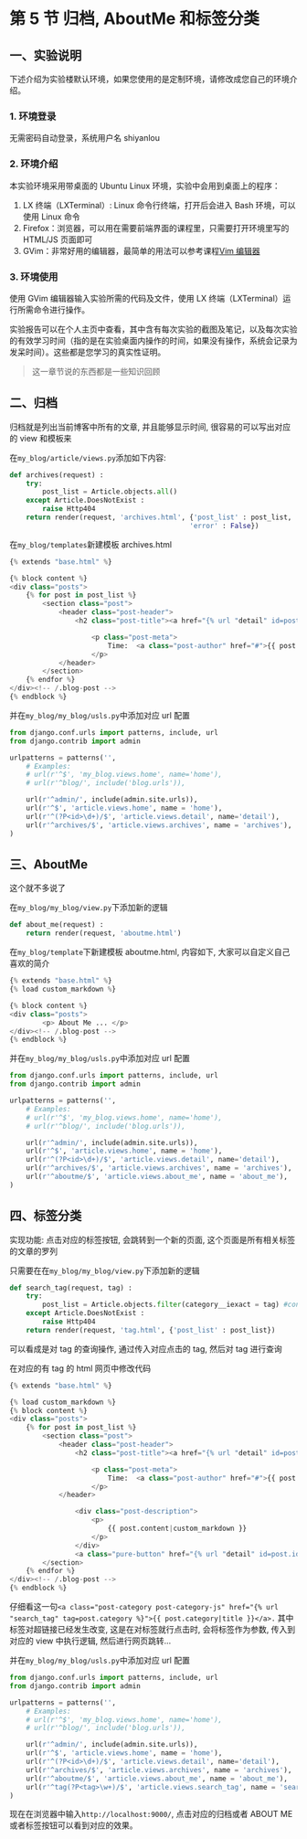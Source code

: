 # 第 5 节 归档, AboutMe 和标签分类

## 一、实验说明

下述介绍为实验楼默认环境，如果您使用的是定制环境，请修改成您自己的环境介绍。

### 1\. 环境登录

无需密码自动登录，系统用户名 shiyanlou

### 2\. 环境介绍

本实验环境采用带桌面的 Ubuntu Linux 环境，实验中会用到桌面上的程序：

1.  LX 终端（LXTerminal）: Linux 命令行终端，打开后会进入 Bash 环境，可以使用 Linux 命令
2.  Firefox：浏览器，可以用在需要前端界面的课程里，只需要打开环境里写的 HTML/JS 页面即可
3.  GVim：非常好用的编辑器，最简单的用法可以参考课程[Vim 编辑器](http://www.shiyanlou.com/courses/2)

### 3\. 环境使用

使用 GVim 编辑器输入实验所需的代码及文件，使用 LX 终端（LXTerminal）运行所需命令进行操作。

实验报告可以在个人主页中查看，其中含有每次实验的截图及笔记，以及每次实验的有效学习时间（指的是在实验桌面内操作的时间，如果没有操作，系统会记录为发呆时间）。这些都是您学习的真实性证明。

>这一章节说的东西都是一些知识回顾

## 二、归档

归档就是列出当前博客中所有的文章, 并且能够显示时间, 很容易的可以写出对应的 view 和模板来

在`my_blog/article/views.py`添加如下内容:

```py
def archives(request) :
    try:
        post_list = Article.objects.all()
    except Article.DoesNotExist :
        raise Http404
    return render(request, 'archives.html', {'post_list' : post_list, 
                                            'error' : False}) 
```

在`my_blog/templates`新建模板 archives.html

```py
{% extends "base.html" %}

{% block content %}
<div class="posts">
    {% for post in post_list %}
        <section class="post">
            <header class="post-header">
                <h2 class="post-title"><a href="{% url "detail" id=post.id %}">{{ post.title }}</a></h2>

                    <p class="post-meta">
                        Time:  <a class="post-author" href="#">{{ post.date_time |date:"Y /m /d"}}</a> <a class="post-category post-category-js" href="{% url "search_tag" tag=post.category %}">{{ post.category }}</a>
                    </p>
            </header>
        </section>
    {% endfor %}
</div><!-- /.blog-post -->
{% endblock %} 
```

并在`my_blog/my_blog/usls.py`中添加对应 url 配置

```py
from django.conf.urls import patterns, include, url
from django.contrib import admin

urlpatterns = patterns('',
    # Examples:
    # url(r'^$', 'my_blog.views.home', name='home'),
    # url(r'^blog/', include('blog.urls')),

    url(r'^admin/', include(admin.site.urls)),
    url(r'^$', 'article.views.home', name = 'home'),
    url(r'^(?P<id>\d+)/$', 'article.views.detail', name='detail'),
    url(r'^archives/$', 'article.views.archives', name = 'archives'),
) 
```

## 三、AboutMe

这个就不多说了

在`my_blog/my_blog/view.py`下添加新的逻辑

```py
def about_me(request) :
    return render(request, 'aboutme.html') 
```

在`my_blog/template`下新建模板 aboutme.html, 内容如下, 大家可以自定义自己喜欢的简介

```py
{% extends "base.html" %}
{% load custom_markdown %}

{% block content %}
<div class="posts">
        <p> About Me ... </p>
</div><!-- /.blog-post -->
{% endblock %} 
```

并在`my_blog/my_blog/usls.py`中添加对应 url 配置

```py
from django.conf.urls import patterns, include, url
from django.contrib import admin

urlpatterns = patterns('',
    # Examples:
    # url(r'^$', 'my_blog.views.home', name='home'),
    # url(r'^blog/', include('blog.urls')),

    url(r'^admin/', include(admin.site.urls)),
    url(r'^$', 'article.views.home', name = 'home'),
    url(r'^(?P<id>\d+)/$', 'article.views.detail', name='detail'),
    url(r'^archives/$', 'article.views.archives', name = 'archives'),
    url(r'^aboutme/$', 'article.views.about_me', name = 'about_me'),
) 
```

## 四、标签分类

实现功能: 点击对应的标签按钮, 会跳转到一个新的页面, 这个页面是所有相关标签的文章的罗列

只需要在在`my_blog/my_blog/view.py`下添加新的逻辑

```py
def search_tag(request, tag) :
    try:
        post_list = Article.objects.filter(category__iexact = tag) #contains
    except Article.DoesNotExist :
        raise Http404
    return render(request, 'tag.html', {'post_list' : post_list}) 
```

可以看成是对 tag 的查询操作, 通过传入对应点击的 tag, 然后对 tag 进行查询

在对应的有 tag 的 html 网页中修改代码

```py
{% extends "base.html" %}

{% load custom_markdown %}
{% block content %}
<div class="posts">
    {% for post in post_list %}
        <section class="post">
            <header class="post-header">
                <h2 class="post-title"><a href="{% url "detail" id=post.id %}">{{ post.title }}</a></h2>

                    <p class="post-meta">
                        Time:  <a class="post-author" href="#">{{ post.date_time |date:"Y M d"}}</a> <a class="post-category post-category-js" href="{% url "search_tag" tag=post.category %}">{{ post.category|title }}</a>
                    </p>
            </header>

                <div class="post-description">
                    <p>
                        {{ post.content|custom_markdown }}
                    </p>
                </div>
                <a class="pure-button" href="{% url "detail" id=post.id %}">Read More >>> </a>
        </section>
    {% endfor %}
</div><!-- /.blog-post -->
{% endblock %} 
```

仔细看这一句`<a class="post-category post-category-js" href="{% url "search_tag" tag=post.category %}">{{ post.category|title }}</a>.` 其中标签对超链接已经发生改变, 这是在对标签就行点击时, 会将标签作为参数, 传入到对应的 view 中执行逻辑, 然后进行网页跳转...

并在`my_blog/my_blog/usls.py`中添加对应 url 配置

```py
from django.conf.urls import patterns, include, url
from django.contrib import admin

urlpatterns = patterns('',
    # Examples:
    # url(r'^$', 'my_blog.views.home', name='home'),
    # url(r'^blog/', include('blog.urls')),

    url(r'^admin/', include(admin.site.urls)),
    url(r'^$', 'article.views.home', name = 'home'),
    url(r'^(?P<id>\d+)/$', 'article.views.detail', name='detail'),
    url(r'^archives/$', 'article.views.archives', name = 'archives'),
    url(r'^aboutme/$', 'article.views.about_me', name = 'about_me'),
    url(r'^tag(?P<tag>\w+)/$', 'article.views.search_tag', name = 'search_tag'),
) 
```

现在在浏览器中输入`http://localhost:9000/`, 点击对应的归档或者 ABOUT ME 或者标签按钮可以看到对应的效果。
